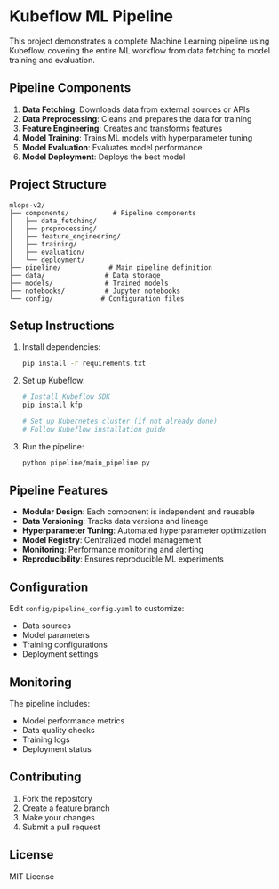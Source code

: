# Kubeflow ML Pipeline

This project demonstrates a complete Machine Learning pipeline using Kubeflow, covering the entire ML workflow from data fetching to model training and evaluation.

## Pipeline Components

1. **Data Fetching**: Downloads data from external sources or APIs
2. **Data Preprocessing**: Cleans and prepares the data for training
3. **Feature Engineering**: Creates and transforms features
4. **Model Training**: Trains ML models with hyperparameter tuning
5. **Model Evaluation**: Evaluates model performance
6. **Model Deployment**: Deploys the best model

## Project Structure

```
mlops-v2/
├── components/           # Pipeline components
│   ├── data_fetching/
│   ├── preprocessing/
│   ├── feature_engineering/
│   ├── training/
│   ├── evaluation/
│   └── deployment/
├── pipeline/            # Main pipeline definition
├── data/               # Data storage
├── models/             # Trained models
├── notebooks/          # Jupyter notebooks
└── config/            # Configuration files
```

## Setup Instructions

1. Install dependencies:
   ```bash
   pip install -r requirements.txt
   ```

2. Set up Kubeflow:
   ```bash
   # Install Kubeflow SDK
   pip install kfp
   
   # Set up Kubernetes cluster (if not already done)
   # Follow Kubeflow installation guide
   ```

3. Run the pipeline:
   ```bash
   python pipeline/main_pipeline.py
   ```

## Pipeline Features

- **Modular Design**: Each component is independent and reusable
- **Data Versioning**: Tracks data versions and lineage
- **Hyperparameter Tuning**: Automated hyperparameter optimization
- **Model Registry**: Centralized model management
- **Monitoring**: Performance monitoring and alerting
- **Reproducibility**: Ensures reproducible ML experiments

## Configuration

Edit `config/pipeline_config.yaml` to customize:
- Data sources
- Model parameters
- Training configurations
- Deployment settings

## Monitoring

The pipeline includes:
- Model performance metrics
- Data quality checks
- Training logs
- Deployment status

## Contributing

1. Fork the repository
2. Create a feature branch
3. Make your changes
4. Submit a pull request

## License

MIT License 